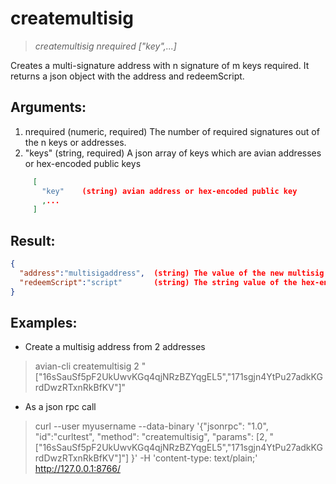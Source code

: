 # createmultisig

> *createmultisig nrequired ["key",...]*

Creates a multi-signature address with n signature of m keys required.
It returns a json object with the address and redeemScript.


## Arguments:
1. nrequired      (numeric, required) The number of required signatures out of the n keys or addresses.
2. "keys"       (string, required) A json array of keys which are avian addresses or hex-encoded public keys
```json
     [
       "key"    (string) avian address or hex-encoded public key
       ,...
     ]
```

## Result:
```json
{
  "address":"multisigaddress",  (string) The value of the new multisig address.
  "redeemScript":"script"       (string) The string value of the hex-encoded redemption script.
}
```

## Examples:

* Create a multisig address from 2 addresses

> avian-cli createmultisig 2 "[\"16sSauSf5pF2UkUwvKGq4qjNRzBZYqgEL5\",\"171sgjn4YtPu27adkKGrdDwzRTxnRkBfKV\"]"

* As a json rpc call

> curl --user myusername --data-binary '{"jsonrpc": "1.0", "id":"curltest", "method": "createmultisig", "params": [2, "[\"16sSauSf5pF2UkUwvKGq4qjNRzBZYqgEL5\",\"171sgjn4YtPu27adkKGrdDwzRTxnRkBfKV\"]"] }' -H 'content-type: text/plain;' http://127.0.0.1:8766/
